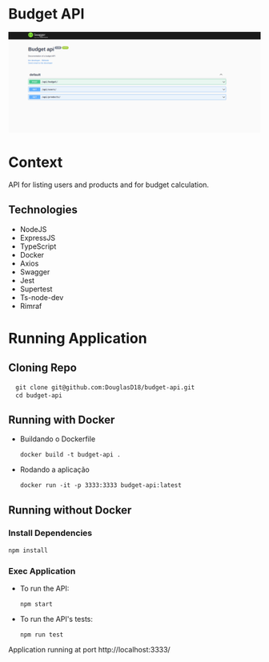 # Budget API

![Docementação da Aplicação](budget-swagger.png)

# Context

API for listing users and products and for budget calculation.

## Technologies

* NodeJS
* ExpressJS
* TypeScript
* Docker
* Axios
* Swagger
* Jest
* Supertest
* Ts-node-dev
* Rimraf

# Running Application

## Cloning Repo

```
  git clone git@github.com:DouglasD18/budget-api.git
  cd budget-api
  ```

## Running with Docker

* Buildando o Dockerfile
  ```
  docker build -t budget-api .
  ```

* Rodando a aplicação
  ```
  docker run -it -p 3333:3333 budget-api:latest
  ```

## Running without Docker

### Install Dependencies

```bash
npm install
``` 

### Exec Application

* To run the API:

  ```
  npm start
  ```

* To run the API's tests:

  ```
  npm run test
  ```

Application running at port http://localhost:3333/
